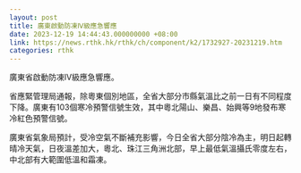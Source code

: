 ```yaml
---
layout: post
title: 廣東啟動防凍Ⅳ級應急響應
date: 2023-12-19 14:44:43.000000000 +08:00
link: https://news.rthk.hk/rthk/ch/component/k2/1732927-20231219.htm
categories: rthk
---
```


廣東省啟動防凍Ⅳ級應急響應。

省應緊管理局通報，除粵東個別地區，全省大部分市縣氣溫比之前一日有不同程度下降。廣東有103個寒冷預警信號生效，其中粵北陽山、樂昌、始興等9地發布寒冷紅色預警信號。

廣東省氣象局預計，受冷空氣不斷補充影響，今日全省大部分陰冷為主，明日起轉晴冷天氣，日夜溫差加大，粵北、珠江三角洲北部，早上最低氣溫攝氏零度左右，中北部有大範圍低溫和霜凍。
